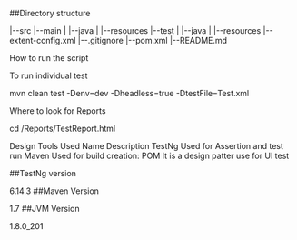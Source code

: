 ##Directory structure

|--src
  |--main
  | |--java
  | |--resources
  |--test
  | |--java
  | |--resources
  |-- extent-config.xml
  |--.gitignore
  |--pom.xml
  |--README.md
  

How to run the script

To run individual test

mvn clean test -Denv=dev -Dheadless=true -DtestFile=Test.xml

Where to look for Reports

cd /Reports/TestReport.html

Design Tools Used
Name	Description
TestNg	Used for Assertion and test run
Maven	Used for build creation:
POM	It is a design patter use for UI test

##TestNg version

6.14.3
##Maven Version

1.7
##JVM Version

1.8.0_201